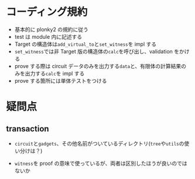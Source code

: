 # コーディング規約

- 基本的に plonky2 の規約に従う
- test は module 内に記述する
- Target の構造体は`add_virtual_to`と`set_witness`を impl する
- `set_witness`では非 Target 版の構造体の`calc`を呼び出し、validation をかける
- prove する際は circuit データのみを出力する`data`と、有限体の計算結果のみを出力する`calc`を impl する
- prove する箇所には単体テストをつける

# 疑問点

## transaction

- `circuit`と`gadgets`、その他名前がついているディレクトリ(`tree`や`utils`の使い分けは？)

- `witness`を proof の意味で使っているが、両者は区別したほうが良いのではないか
